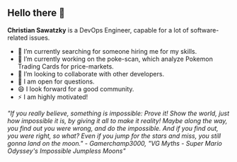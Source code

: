 ## Hello there 👋


**Christian Sawatzky** is a DevOps Engineer, capable for a lot of software-related issues.

- 🔭 I’m currently searching for someone hiring me for my skills.
- 🌱 I’m currently working on the poke-scan, which analyze Pokemon Trading Cards for price-markets.
- 👯 I’m looking to collaborate with other developers.
- 💬 I am open for questions.
- 😄 I look forward for a good community.
- ⚡ I am highly motivated!

*"If you really believe, something is impossible: Prove it! Show the world, just how impossible it is, by giving it all to make it reality! Maybe along the way, you find out you were wrong, and do the impossible. And if you find out, you were right, so what? Even if you jump for the stars and miss, you still gonna land on the moon." - Gamerchamp3000, "VG Myths - Super Mario Odyssey's Impossible Jumpless Moons"*
